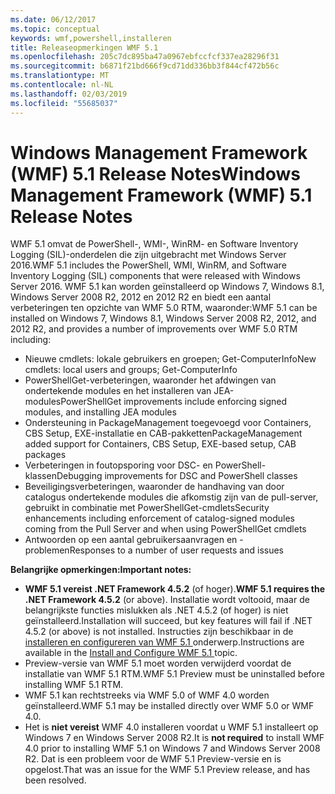 ```yaml
---
ms.date: 06/12/2017
ms.topic: conceptual
keywords: wmf,powershell,installeren
title: Releaseopmerkingen WMF 5.1
ms.openlocfilehash: 205c7dc895ba47a0967ebfccfcf337ea28296f31
ms.sourcegitcommit: b6871f21bd666f9cd71dd336bb3f844cf472b56c
ms.translationtype: MT
ms.contentlocale: nl-NL
ms.lasthandoff: 02/03/2019
ms.locfileid: "55685037"
---
```

# <a name="windows-management-framework-wmf-51-release-notes"></a><span data-ttu-id="e6a4d-103">Windows Management Framework (WMF) 5.1 Release Notes</span><span class="sxs-lookup"><span data-stu-id="e6a4d-103">Windows Management Framework (WMF) 5.1 Release Notes</span></span> #

<span data-ttu-id="e6a4d-104">WMF 5.1 omvat de PowerShell-, WMI-, WinRM- en Software Inventory Logging (SIL)-onderdelen die zijn uitgebracht met Windows Server 2016.</span><span class="sxs-lookup"><span data-stu-id="e6a4d-104">WMF 5.1 includes the PowerShell, WMI, WinRM, and Software Inventory Logging (SIL) components that were released with Windows Server 2016.</span></span>
<span data-ttu-id="e6a4d-105">WMF 5.1 kan worden geïnstalleerd op Windows 7, Windows 8.1, Windows Server 2008 R2, 2012 en 2012 R2 en biedt een aantal verbeteringen ten opzichte van WMF 5.0 RTM, waaronder:</span><span class="sxs-lookup"><span data-stu-id="e6a4d-105">WMF 5.1 can be installed on Windows 7, Windows 8.1, Windows Server 2008 R2, 2012, and 2012 R2, and provides a number of improvements over WMF 5.0 RTM including:</span></span>

- <span data-ttu-id="e6a4d-106">Nieuwe cmdlets: lokale gebruikers en groepen; Get-ComputerInfo</span><span class="sxs-lookup"><span data-stu-id="e6a4d-106">New cmdlets: local users and groups; Get-ComputerInfo</span></span>
- <span data-ttu-id="e6a4d-107">PowerShellGet-verbeteringen, waaronder het afdwingen van ondertekende modules en het installeren van JEA-modules</span><span class="sxs-lookup"><span data-stu-id="e6a4d-107">PowerShellGet improvements include enforcing signed modules, and installing JEA modules</span></span>
- <span data-ttu-id="e6a4d-108">Ondersteuning in PackageManagement toegevoegd voor Containers, CBS Setup, EXE-installatie en CAB-pakketten</span><span class="sxs-lookup"><span data-stu-id="e6a4d-108">PackageManagement added support for Containers, CBS Setup, EXE-based setup, CAB packages</span></span>
- <span data-ttu-id="e6a4d-109">Verbeteringen in foutopsporing voor DSC- en PowerShell-klassen</span><span class="sxs-lookup"><span data-stu-id="e6a4d-109">Debugging improvements for DSC and PowerShell classes</span></span>
- <span data-ttu-id="e6a4d-110">Beveiligingsverbeteringen, waaronder de handhaving van door catalogus ondertekende modules die afkomstig zijn van de pull-server, gebruikt in combinatie met PowerShellGet-cmdlets</span><span class="sxs-lookup"><span data-stu-id="e6a4d-110">Security enhancements including enforcement of catalog-signed modules coming from the Pull Server and when using PowerShellGet cmdlets</span></span>
- <span data-ttu-id="e6a4d-111">Antwoorden op een aantal gebruikersaanvragen en -problemen</span><span class="sxs-lookup"><span data-stu-id="e6a4d-111">Responses to a number of user requests and issues</span></span>

<span data-ttu-id="e6a4d-112">**Belangrijke opmerkingen:**</span><span class="sxs-lookup"><span data-stu-id="e6a4d-112">**Important notes:**</span></span>

- <span data-ttu-id="e6a4d-113">**WMF 5.1 vereist .NET Framework 4.5.2** (of hoger).</span><span class="sxs-lookup"><span data-stu-id="e6a4d-113">**WMF 5.1 requires the .NET Framework 4.5.2** (or above).</span></span> <span data-ttu-id="e6a4d-114">Installatie wordt voltooid, maar de belangrijkste functies mislukken als .NET 4.5.2 (of hoger) is niet geïnstalleerd.</span><span class="sxs-lookup"><span data-stu-id="e6a4d-114">Installation will succeed, but key features will fail if .NET 4.5.2 (or above) is not installed.</span></span> <span data-ttu-id="e6a4d-115">Instructies zijn beschikbaar in de [installeren en configureren van WMF 5.1 ](https://msdn.microsoft.com/powershell/wmf/5.1/install-configure) onderwerp.</span><span class="sxs-lookup"><span data-stu-id="e6a4d-115">Instructions are available in the [Install and Configure WMF 5.1 ](https://msdn.microsoft.com/powershell/wmf/5.1/install-configure) topic.</span></span>
- <span data-ttu-id="e6a4d-116">Preview-versie van WMF 5.1 moet worden verwijderd voordat de installatie van WMF 5.1 RTM.</span><span class="sxs-lookup"><span data-stu-id="e6a4d-116">WMF 5.1 Preview must be uninstalled before installing WMF 5.1 RTM.</span></span>
- <span data-ttu-id="e6a4d-117">WMF 5.1 kan rechtstreeks via WMF 5.0 of WMF 4.0 worden geïnstalleerd.</span><span class="sxs-lookup"><span data-stu-id="e6a4d-117">WMF 5.1 may be installed directly over WMF 5.0 or WMF 4.0.</span></span>
- <span data-ttu-id="e6a4d-118">Het is __niet vereist__ WMF 4.0 installeren voordat u WMF 5.1 installeert op Windows 7 en Windows Server 2008 R2.</span><span class="sxs-lookup"><span data-stu-id="e6a4d-118">It is __not required__ to install WMF 4.0 prior to installing WMF 5.1 on Windows 7 and Windows Server 2008 R2.</span></span> <span data-ttu-id="e6a4d-119">Dat is een probleem voor de WMF 5.1 Preview-versie en is opgelost.</span><span class="sxs-lookup"><span data-stu-id="e6a4d-119">That was an issue for the WMF 5.1 Preview release, and has been resolved.</span></span>
